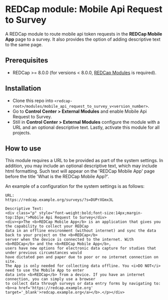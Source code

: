 # REDCap module: Mobile Api Request to Survey

A REDCap module to route mobile api token requests in the **REDCap Mobile App** page to a survey. It also provides the option of adding descriptive text to the same page.

## Prerequisites
- REDCap >= 8.0.0 (for versions < 8.0.0, [REDCap Modules](https://github.com/vanderbilt/redcap-external-modules) is required).

## Installation
- Clone this repo into `<redcap-root>/modules/mobile_api_request_to_survey_v<version_number>`.
- Go to **Control Center > External Modules** and enable Mobile Api Request to Survey.
- Still in **Control Center > External Modules** configure the module with a URL and an optional descriptive text. Lastly, activate this module for all projects.

## How to use
This module requires a URL to be provided as part of the system settings. In addition, you may include an optional descriptive text, which may include html formatting. Such text will appear on the 'REDCap Mobile App' page before the title 'What is the REDCap Mobile App?'.

An example of a configuration for the system settings is as follows:
	
	URL: 
    https://redcap.example.org/surveys/?s=DUPrXGmx3L

	Descriptive Text:
	<div class="p" style="font-weight:bold;font-size:14px;margin-top:15px;">Mobile Api Request to Survey</div>
	<div><p>The <b>REDCap Mobile App</b> is an application that gives you the capability to collect your REDCap
	data in an offline environment (without internet) and sync the data back to your project on the <b>REDCap</b>
	server when the device is connected to the internet. With <b>REDCap</b> and the <b>REDCap Mobile App</b>, 
	users have new options for electronic data capture for studies that under previous circumstances would
	have dictated pen and paper due to poor or no internet connection on site.
	The App is only needed for collecting data offline. You <i>DO NOT</i> need to use the Mobile App to enter
	data into <b>REDCap</b> from a device. If you have an internet connection, you can simply use a browser
	to collect data through surveys or data entry forms by navigating to: <b><a href='https://redcap.example.org'
	target='_blank'>redcap.example.org</a></b>.</p></div>
